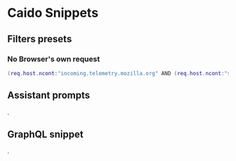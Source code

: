 # Caido Snippets
## Filters presets
### No Browser's own request
```lua
(req.host.ncont:"incoming.telemetry.mozilla.org" AND (req.host.ncont:"safebrowsing.googleapis.com" AND (req.host.ncont:"firefox.settings.services.mozilla.com" AND (req.host.ncont:"update.googleapis.com" AND (req.host.ncont:"clients4.google.com" AND (req.host.ncont:"clients2.google.com" AND (req.host.ncont:"msftncsi.com" AND (req.host.ncont:"msftconnecttest.com" AND (req.host.ncont:"edge.microsoft.com" AND (req.host.ncont:"apple.com" AND req.host.ncont:"icloud.com"))))))))))
```

## Assistant prompts
.

## GraphQL snippet
.
